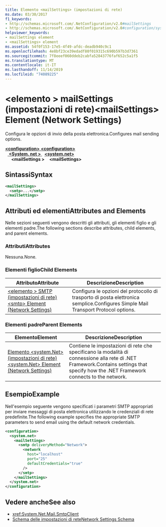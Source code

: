 ```yaml
---
title: Elemento <mailSettings> (impostazioni di rete)
ms.date: 03/30/2017
f1_keywords:
- http://schemas.microsoft.com/.NetConfiguration/v2.0#mailSettings
- http://schemas.microsoft.com/.NetConfiguration/v2.0#configuration/system.net/mailSettings
helpviewer_keywords:
- mailSettings element
- <mailSettings> element
ms.assetid: 54f0f153-17e5-4f49-afdc-deadb940c9c1
ms.openlocfilehash: 4e8bf23ce39edadf80f019315c690b597b3d7361
ms.sourcegitcommit: 7f8eeef060ddeb2cabfa52843776faf652c5a1f5
ms.translationtype: MT
ms.contentlocale: it-IT
ms.lasthandoff: 11/14/2019
ms.locfileid: "74089225"
---
```

# <a name="mailsettings-element-network-settings"></a><span data-ttu-id="12f49-102">\<elemento > mailSettings (impostazioni di rete)</span><span class="sxs-lookup"><span data-stu-id="12f49-102">\<mailSettings> Element (Network Settings)</span></span>
<span data-ttu-id="12f49-103">Configura le opzioni di invio della posta elettronica.</span><span class="sxs-lookup"><span data-stu-id="12f49-103">Configures mail sending options.</span></span>  

<span data-ttu-id="12f49-104">[ **\<configuration>** ](../configuration-element.md)</span><span class="sxs-lookup"><span data-stu-id="12f49-104">[**\<configuration>**](../configuration-element.md)</span></span>\
<span data-ttu-id="12f49-105">&nbsp;&nbsp;[ **\<System. net >** ](system-net-element-network-settings.md)</span><span class="sxs-lookup"><span data-stu-id="12f49-105">&nbsp;&nbsp;[**\<system.net>**](system-net-element-network-settings.md)</span></span>\
<span data-ttu-id="12f49-106">&nbsp;&nbsp;&nbsp;&nbsp; **\<mailSettings >**</span><span class="sxs-lookup"><span data-stu-id="12f49-106">&nbsp;&nbsp;&nbsp;&nbsp;**\<mailSettings>**</span></span>

## <a name="syntax"></a><span data-ttu-id="12f49-107">Sintassi</span><span class="sxs-lookup"><span data-stu-id="12f49-107">Syntax</span></span>  
  
```xml  
<mailSettings>
  <smtp>...</smtp>  
</mailSettings>
```  
  
## <a name="attributes-and-elements"></a><span data-ttu-id="12f49-108">Attributi ed elementi</span><span class="sxs-lookup"><span data-stu-id="12f49-108">Attributes and Elements</span></span>  
 <span data-ttu-id="12f49-109">Nelle sezioni seguenti vengono descritti gli attributi, gli elementi figlio e gli elementi padre.</span><span class="sxs-lookup"><span data-stu-id="12f49-109">The following sections describe attributes, child elements, and parent elements.</span></span>  
  
### <a name="attributes"></a><span data-ttu-id="12f49-110">Attributi</span><span class="sxs-lookup"><span data-stu-id="12f49-110">Attributes</span></span>  
 <span data-ttu-id="12f49-111">Nessuna.</span><span class="sxs-lookup"><span data-stu-id="12f49-111">None.</span></span>  
  
### <a name="child-elements"></a><span data-ttu-id="12f49-112">Elementi figlio</span><span class="sxs-lookup"><span data-stu-id="12f49-112">Child Elements</span></span>  
  
|<span data-ttu-id="12f49-113">Attributo</span><span class="sxs-lookup"><span data-stu-id="12f49-113">Attribute</span></span>|<span data-ttu-id="12f49-114">Descrizione</span><span class="sxs-lookup"><span data-stu-id="12f49-114">Description</span></span>|  
|---------------|-----------------|  
|[<span data-ttu-id="12f49-115">\<elemento > SMTP (impostazioni di rete)</span><span class="sxs-lookup"><span data-stu-id="12f49-115">\<smtp> Element (Network Settings)</span></span>](smtp-element-network-settings.md)|<span data-ttu-id="12f49-116">Configura le opzioni del protocollo di trasporto di posta elettronica semplice.</span><span class="sxs-lookup"><span data-stu-id="12f49-116">Configures Simple Mail Transport Protocol options.</span></span>|  
  
### <a name="parent-elements"></a><span data-ttu-id="12f49-117">Elementi padre</span><span class="sxs-lookup"><span data-stu-id="12f49-117">Parent Elements</span></span>  
  
|<span data-ttu-id="12f49-118">**Elemento**</span><span class="sxs-lookup"><span data-stu-id="12f49-118">**Element**</span></span>|<span data-ttu-id="12f49-119">**Descrizione**</span><span class="sxs-lookup"><span data-stu-id="12f49-119">**Description**</span></span>|  
|-----------------|---------------------|  
|[<span data-ttu-id="12f49-120">Elemento \<system.Net> (impostazioni di rete)</span><span class="sxs-lookup"><span data-stu-id="12f49-120">\<system.Net> Element (Network Settings)</span></span>](system-net-element-network-settings.md)|<span data-ttu-id="12f49-121">Contiene le impostazioni di rete che specificano la modalità di connessione alla rete di .NET Framework.</span><span class="sxs-lookup"><span data-stu-id="12f49-121">Contains settings that specify how the .NET Framework connects to the network.</span></span>|  
  
## <a name="example"></a><span data-ttu-id="12f49-122">Esempio</span><span class="sxs-lookup"><span data-stu-id="12f49-122">Example</span></span>  
 <span data-ttu-id="12f49-123">Nell'esempio seguente vengono specificati i parametri SMTP appropriati per inviare messaggi di posta elettronica utilizzando le credenziali di rete predefinite.</span><span class="sxs-lookup"><span data-stu-id="12f49-123">The following example specifies the appropriate SMTP parameters to send email using the default network credentials.</span></span>  
  
```xml  
<configuration>  
  <system.net>  
    <mailSettings>  
      <smtp deliveryMethod="Network">  
        <network  
          host="localhost"  
          port="25"  
          defaultCredentials="true"  
        />  
      </smtp>  
    </mailSettings>  
  </system.net>  
</configuration>  
```  
  
## <a name="see-also"></a><span data-ttu-id="12f49-124">Vedere anche</span><span class="sxs-lookup"><span data-stu-id="12f49-124">See also</span></span>

- <xref:System.Net.Mail.SmtpClient>
- [<span data-ttu-id="12f49-125">Schema delle impostazioni di rete</span><span class="sxs-lookup"><span data-stu-id="12f49-125">Network Settings Schema</span></span>](index.md)
